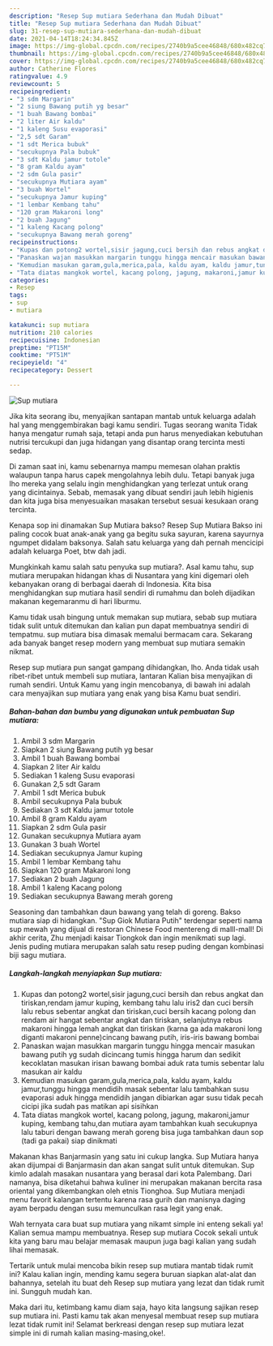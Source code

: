 ```yaml
---
description: "Resep Sup mutiara Sederhana dan Mudah Dibuat"
title: "Resep Sup mutiara Sederhana dan Mudah Dibuat"
slug: 31-resep-sup-mutiara-sederhana-dan-mudah-dibuat
date: 2021-04-14T18:24:34.845Z
image: https://img-global.cpcdn.com/recipes/2740b9a5cee46848/680x482cq70/sup-mutiara-foto-resep-utama.jpg
thumbnail: https://img-global.cpcdn.com/recipes/2740b9a5cee46848/680x482cq70/sup-mutiara-foto-resep-utama.jpg
cover: https://img-global.cpcdn.com/recipes/2740b9a5cee46848/680x482cq70/sup-mutiara-foto-resep-utama.jpg
author: Catherine Flores
ratingvalue: 4.9
reviewcount: 5
recipeingredient:
- "3 sdm Margarin"
- "2 siung Bawang putih yg besar"
- "1 buah Bawang bombai"
- "2 liter Air kaldu"
- "1 kaleng Susu evaporasi"
- "2,5 sdt Garam"
- "1 sdt Merica bubuk"
- "secukupnya Pala bubuk"
- "3 sdt Kaldu jamur totole"
- "8 gram Kaldu ayam"
- "2 sdm Gula pasir"
- "secukupnya Mutiara ayam"
- "3 buah Wortel"
- "secukupnya Jamur kuping"
- "1 lembar Kembang tahu"
- "120 gram Makaroni long"
- "2 buah Jagung"
- "1 kaleng Kacang polong"
- "secukupnya Bawang merah goreng"
recipeinstructions:
- "Kupas dan potong2 wortel,sisir jagung,cuci bersih dan rebus angkat dan tiriskan,rendam jamur kuping, kembang tahu lalu iris2 dan cuci bersih lalu rebus sebentar angkat dan tiriskan,cuci bersih kacang polong dan rendam air hangat sebentar angkat dan tiriskan, selanjutnya rebus makaroni hingga lemah angkat dan tiriskan (karna ga ada makaroni long diganti makaroni penne)cincang bawang putih, iris-iris bawang bombai"
- "Panaskan wajan masukkan margarin tunggu hingga mencair masukan bawang putih yg sudah dicincang tumis hingga harum dan sedikit kecoklatan masukan irisan bawang bombai aduk rata tumis sebentar lalu masukan air kaldu"
- "Kemudian masukan garam,gula,merica,pala, kaldu ayam, kaldu jamur,tunggu hingga mendidih masak sebentar lalu tambahkan susu evaporasi aduk hingga mendidih jangan dibiarkan agar susu tidak pecah cicipi jika sudah pas matikan api sisihkan"
- "Tata diatas mangkok wortel, kacang polong, jagung, makaroni,jamur kuping, kembang tahu,dan mutiara ayam tambahkan kuah secukupnya lalu taburi dengan bawang merah goreng bisa juga tambahkan daun sop (tadi ga pakai) siap dinikmati"
categories:
- Resep
tags:
- sup
- mutiara

katakunci: sup mutiara 
nutrition: 210 calories
recipecuisine: Indonesian
preptime: "PT15M"
cooktime: "PT51M"
recipeyield: "4"
recipecategory: Dessert

---
```



![Sup mutiara](https://img-global.cpcdn.com/recipes/2740b9a5cee46848/680x482cq70/sup-mutiara-foto-resep-utama.jpg)

Jika kita seorang ibu, menyajikan santapan mantab untuk keluarga adalah hal yang menggembirakan bagi kamu sendiri. Tugas seorang  wanita Tidak hanya mengatur rumah saja, tetapi anda pun harus menyediakan kebutuhan nutrisi tercukupi dan juga hidangan yang disantap orang tercinta mesti sedap.

Di zaman  saat ini, kamu sebenarnya mampu memesan olahan praktis walaupun tanpa harus capek mengolahnya lebih dulu. Tetapi banyak juga lho mereka yang selalu ingin menghidangkan yang terlezat untuk orang yang dicintainya. Sebab, memasak yang dibuat sendiri jauh lebih higienis dan kita juga bisa menyesuaikan masakan tersebut sesuai kesukaan orang tercinta. 

Kenapa sop ini dinamakan Sup Mutiara bakso? Resep Sup Mutiara Bakso ini paling cocok buat anak-anak yang ga begitu suka sayuran, karena sayurnya ngumpet didalam baksonya. Salah satu keluarga yang dah pernah mencicipi adalah keluarga Poet, btw dah jadi.

Mungkinkah kamu salah satu penyuka sup mutiara?. Asal kamu tahu, sup mutiara merupakan hidangan khas di Nusantara yang kini digemari oleh kebanyakan orang di berbagai daerah di Indonesia. Kita bisa menghidangkan sup mutiara hasil sendiri di rumahmu dan boleh dijadikan makanan kegemaranmu di hari liburmu.

Kamu tidak usah bingung untuk memakan sup mutiara, sebab sup mutiara tidak sulit untuk ditemukan dan kalian pun dapat membuatnya sendiri di tempatmu. sup mutiara bisa dimasak memalui bermacam cara. Sekarang ada banyak banget resep modern yang membuat sup mutiara semakin nikmat.

Resep sup mutiara pun sangat gampang dihidangkan, lho. Anda tidak usah ribet-ribet untuk membeli sup mutiara, lantaran Kalian bisa menyajikan di rumah sendiri. Untuk Kamu yang ingin mencobanya, di bawah ini adalah cara menyajikan sup mutiara yang enak yang bisa Kamu buat sendiri.

<!--inarticleads1-->

##### Bahan-bahan dan bumbu yang digunakan untuk pembuatan Sup mutiara:

1. Ambil 3 sdm Margarin
1. Siapkan 2 siung Bawang putih yg besar
1. Ambil 1 buah Bawang bombai
1. Siapkan 2 liter Air kaldu
1. Sediakan 1 kaleng Susu evaporasi
1. Gunakan 2,5 sdt Garam
1. Ambil 1 sdt Merica bubuk
1. Ambil secukupnya Pala bubuk
1. Sediakan 3 sdt Kaldu jamur totole
1. Ambil 8 gram Kaldu ayam
1. Siapkan 2 sdm Gula pasir
1. Gunakan secukupnya Mutiara ayam
1. Gunakan 3 buah Wortel
1. Sediakan secukupnya Jamur kuping
1. Ambil 1 lembar Kembang tahu
1. Siapkan 120 gram Makaroni long
1. Sediakan 2 buah Jagung
1. Ambil 1 kaleng Kacang polong
1. Sediakan secukupnya Bawang merah goreng


Seasoning dan tambahkan daun bawang yang telah di goreng. Bakso mutiara siap di hidangkan. &#34;Sup Giok Mutiara Putih&#34; terdengar seperti nama sup mewah yang dijual di restoran Chinese Food mentereng di malll-mall! Di akhir cerita, Zhu menjadi kaisar Tiongkok dan ingin menikmati sup lagi. Jenis puding mutiara merupakan salah satu resep puding dengan kombinasi biji sagu mutiara. 

<!--inarticleads2-->

##### Langkah-langkah menyiapkan Sup mutiara:

1. Kupas dan potong2 wortel,sisir jagung,cuci bersih dan rebus angkat dan tiriskan,rendam jamur kuping, kembang tahu lalu iris2 dan cuci bersih lalu rebus sebentar angkat dan tiriskan,cuci bersih kacang polong dan rendam air hangat sebentar angkat dan tiriskan, selanjutnya rebus makaroni hingga lemah angkat dan tiriskan (karna ga ada makaroni long diganti makaroni penne)cincang bawang putih, iris-iris bawang bombai
1. Panaskan wajan masukkan margarin tunggu hingga mencair masukan bawang putih yg sudah dicincang tumis hingga harum dan sedikit kecoklatan masukan irisan bawang bombai aduk rata tumis sebentar lalu masukan air kaldu
1. Kemudian masukan garam,gula,merica,pala, kaldu ayam, kaldu jamur,tunggu hingga mendidih masak sebentar lalu tambahkan susu evaporasi aduk hingga mendidih jangan dibiarkan agar susu tidak pecah cicipi jika sudah pas matikan api sisihkan
1. Tata diatas mangkok wortel, kacang polong, jagung, makaroni,jamur kuping, kembang tahu,dan mutiara ayam tambahkan kuah secukupnya lalu taburi dengan bawang merah goreng bisa juga tambahkan daun sop (tadi ga pakai) siap dinikmati


Makanan khas Banjarmasin yang satu ini cukup langka. Sup Mutiara hanya akan dijumpai di Banjarmasin dan akan sangat sulit untuk ditemukan. Sup kimlo adalah masakan nusantara yang berasal dari kota Palembang. Dari namanya, bisa diketahui bahwa kuliner ini merupakan makanan bercita rasa oriental yang dikembangkan oleh etnis Tionghoa. Sup Mutiara menjadi menu favorit kalangan tertentu karena rasa gurih dan manisnya daging ayam berpadu dengan susu memunculkan rasa legit yang enak. 

Wah ternyata cara buat sup mutiara yang nikamt simple ini enteng sekali ya! Kalian semua mampu membuatnya. Resep sup mutiara Cocok sekali untuk kita yang baru mau belajar memasak maupun juga bagi kalian yang sudah lihai memasak.

Tertarik untuk mulai mencoba bikin resep sup mutiara mantab tidak rumit ini? Kalau kalian ingin, mending kamu segera buruan siapkan alat-alat dan bahannya, setelah itu buat deh Resep sup mutiara yang lezat dan tidak rumit ini. Sungguh mudah kan. 

Maka dari itu, ketimbang kamu diam saja, hayo kita langsung sajikan resep sup mutiara ini. Pasti kamu tak akan menyesal membuat resep sup mutiara lezat tidak rumit ini! Selamat berkreasi dengan resep sup mutiara lezat simple ini di rumah kalian masing-masing,oke!.

